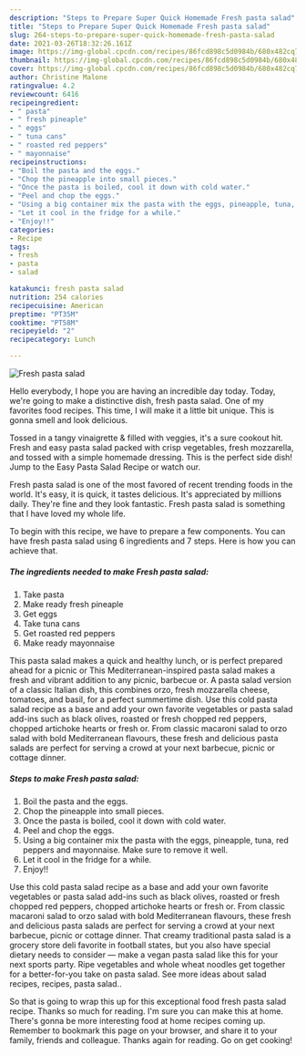 ```yaml
---
description: "Steps to Prepare Super Quick Homemade Fresh pasta salad"
title: "Steps to Prepare Super Quick Homemade Fresh pasta salad"
slug: 264-steps-to-prepare-super-quick-homemade-fresh-pasta-salad
date: 2021-03-26T18:32:26.161Z
image: https://img-global.cpcdn.com/recipes/86fcd898c5d0984b/680x482cq70/fresh-pasta-salad-recipe-main-photo.jpg
thumbnail: https://img-global.cpcdn.com/recipes/86fcd898c5d0984b/680x482cq70/fresh-pasta-salad-recipe-main-photo.jpg
cover: https://img-global.cpcdn.com/recipes/86fcd898c5d0984b/680x482cq70/fresh-pasta-salad-recipe-main-photo.jpg
author: Christine Malone
ratingvalue: 4.2
reviewcount: 6416
recipeingredient:
- " pasta"
- " fresh pineaple"
- " eggs"
- " tuna cans"
- " roasted red peppers"
- " mayonnaise"
recipeinstructions:
- "Boil the pasta and the eggs."
- "Chop the pineapple into small pieces."
- "Once the pasta is boiled, cool it down with cold water."
- "Peel and chop the eggs."
- "Using a big container mix the pasta with the eggs, pineapple, tuna, red peppers and mayonnaise. Make sure to remove it well."
- "Let it cool in the fridge for a while."
- "Enjoy!!"
categories:
- Recipe
tags:
- fresh
- pasta
- salad

katakunci: fresh pasta salad 
nutrition: 254 calories
recipecuisine: American
preptime: "PT35M"
cooktime: "PT58M"
recipeyield: "2"
recipecategory: Lunch

---
```



![Fresh pasta salad](https://img-global.cpcdn.com/recipes/86fcd898c5d0984b/680x482cq70/fresh-pasta-salad-recipe-main-photo.jpg)

Hello everybody, I hope you are having an incredible day today. Today, we're going to make a distinctive dish, fresh pasta salad. One of my favorites food recipes. This time, I will make it a little bit unique. This is gonna smell and look delicious.

Tossed in a tangy vinaigrette &amp; filled with veggies, it&#39;s a sure cookout hit. Fresh and easy pasta salad packed with crisp vegetables, fresh mozzarella, and tossed with a simple homemade dressing. This is the perfect side dish! Jump to the Easy Pasta Salad Recipe or watch our.

Fresh pasta salad is one of the most favored of recent trending foods in the world. It's easy, it is quick, it tastes delicious. It's appreciated by millions daily. They're fine and they look fantastic. Fresh pasta salad is something that I have loved my whole life.


To begin with this recipe, we have to prepare a few components. You can have fresh pasta salad using 6 ingredients and 7 steps. Here is how you can achieve that.

<!--inarticleads1-->

##### The ingredients needed to make Fresh pasta salad:

1. Take  pasta
1. Make ready  fresh pineaple
1. Get  eggs
1. Take  tuna cans
1. Get  roasted red peppers
1. Make ready  mayonnaise


This pasta salad makes a quick and healthy lunch, or is perfect prepared ahead for a picnic or This Mediterranean-inspired pasta salad makes a fresh and vibrant addition to any picnic, barbecue or. A pasta salad version of a classic Italian dish, this combines orzo, fresh mozzarella cheese, tomatoes, and basil, for a perfect summertime dish. Use this cold pasta salad recipe as a base and add your own favorite vegetables or pasta salad add-ins such as black olives, roasted or fresh chopped red peppers, chopped artichoke hearts or fresh or. From classic macaroni salad to orzo salad with bold Mediterranean flavours, these fresh and delicious pasta salads are perfect for serving a crowd at your next barbecue, picnic or cottage dinner. 

<!--inarticleads2-->

##### Steps to make Fresh pasta salad:

1. Boil the pasta and the eggs.
1. Chop the pineapple into small pieces.
1. Once the pasta is boiled, cool it down with cold water.
1. Peel and chop the eggs.
1. Using a big container mix the pasta with the eggs, pineapple, tuna, red peppers and mayonnaise. Make sure to remove it well.
1. Let it cool in the fridge for a while.
1. Enjoy!!


Use this cold pasta salad recipe as a base and add your own favorite vegetables or pasta salad add-ins such as black olives, roasted or fresh chopped red peppers, chopped artichoke hearts or fresh or. From classic macaroni salad to orzo salad with bold Mediterranean flavours, these fresh and delicious pasta salads are perfect for serving a crowd at your next barbecue, picnic or cottage dinner. That creamy traditional pasta salad is a grocery store deli favorite in football states, but you also have special dietary needs to consider — make a vegan pasta salad like this for your next sports party. Ripe vegetables and whole wheat noodles get together for a better-for-you take on pasta salad. See more ideas about salad recipes, recipes, pasta salad.. 

So that is going to wrap this up for this exceptional food fresh pasta salad recipe. Thanks so much for reading. I'm sure you can make this at home. There's gonna be more interesting food at home recipes coming up. Remember to bookmark this page on your browser, and share it to your family, friends and colleague. Thanks again for reading. Go on get cooking!
